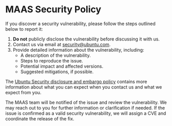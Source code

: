 # MAAS Security Policy

If you discover a security vulnerability, please follow the steps outlined below to report it:

1. **Do not** publicly disclose the vulnerability before discussing it with us.
2. Contact us via email at [security@ubuntu.com](mailto:security@ubuntu.com).
3. Provide detailed information about the vulnerability, including:
   - A description of the vulnerability.
   - Steps to reproduce the issue.
   - Potential impact and affected versions.
   - Suggested mitigations, if possible.

The [Ubuntu Security disclosure and embargo policy](https://ubuntu.com/security/disclosure-policy) contains more information about what you can expect when you contact us and what we expect from you.

The MAAS team will be notified of the issue and review the vulnerability. We may reach out to you for further information or clarification if needed. If the issue is confirmed as a valid security vulnerability, we will assign a CVE and coordinate the release of the fix.
